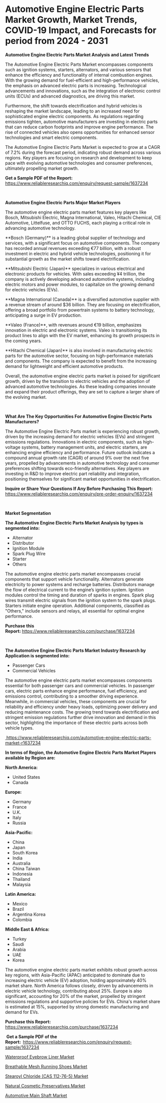 <p><h1>Automotive Engine Electric Parts Market Growth, Market Trends, COVID-19 Impact, and Forecasts for period from 2024 - 2031</h1></p><p><strong>Automotive Engine Electric Parts Market Analysis and Latest Trends</strong></p>
<p><p>The Automotive Engine Electric Parts Market encompasses components such as ignition systems, starters, alternators, and various sensors that enhance the efficiency and functionality of internal combustion engines. With the growing demand for fuel-efficient and high-performance vehicles, the emphasis on advanced electric parts is increasing. Technological advancements and innovations, such as the integration of electronic control units (ECUs) and advanced diagnostics, are driving this market.</p><p>Furthermore, the shift towards electrification and hybrid vehicles is reshaping the market landscape, leading to an increased need for sophisticated engine electric components. As regulations regarding emissions tighten, automotive manufacturers are investing in electric parts that can reduce carbon footprints and improve engine performance. The rise of connected vehicles also opens opportunities for enhanced sensor technologies and smart electric components.</p><p>The Automotive Engine Electric Parts Market is expected to grow at a CAGR of 7.2% during the forecast period, indicating robust demand across various regions. Key players are focusing on research and development to keep pace with evolving automotive technologies and consumer preferences, ultimately propelling market growth.</p></p>
<p><strong>Get a Sample PDF of the Report:&nbsp;</strong> <a href="https://www.reliableresearchiq.com/enquiry/request-sample/1637234">https://www.reliableresearchiq.com/enquiry/request-sample/1637234</a></p>
<p>&nbsp;</p>
<p><strong>Automotive Engine Electric Parts Major Market Players</strong></p>
<p><p>The automotive engine electric parts market features key players like Bosch, Mitsubishi Electric, Magna International, Valeo, Hitachi Chemical, CIE Automotive, Littelfuse, and OTTO FUCHS, each playing a critical role in advancing automotive technology.</p><p>**Bosch (Germany)** is a leading global supplier of technology and services, with a significant focus on automotive components. The company has recorded annual revenues exceeding €77 billion, with a robust investment in electric and hybrid vehicle technologies, positioning it for substantial growth as the market shifts toward electrification.</p><p>**Mitsubishi Electric (Japan)** specializes in various electrical and electronic products for vehicles. With sales exceeding ¥4 trillion, the company is actively developing advanced automotive systems, including electric motors and power modules, to capitalize on the growing demand for electric vehicles (EVs).</p><p>**Magna International (Canada)** is a diversified automotive supplier with a revenue stream of around $36 billion. They are focusing on electrification, offering a broad portfolio from powertrain systems to battery technology, anticipating a surge in EV production.</p><p>**Valeo (France)**, with revenues around €19 billion, emphasizes innovation in electric and electronic systems. Valeo is transitioning its product lines to align with the EV market, enhancing its growth prospects in the coming years.</p><p>**Hitachi Chemical (Japan)** is also involved in manufacturing electric parts for the automotive sector, focusing on high-performance materials and components. The company is expected to benefit from the increasing demand for lightweight and efficient automotive products.</p><p>Overall, the automotive engine electric parts market is poised for significant growth, driven by the transition to electric vehicles and the adoption of advanced automotive technologies. As these leading companies innovate and expand their product offerings, they are set to capture a larger share of the evolving market.</p></p>
<p>&nbsp;</p>
<p><strong>What Are The Key Opportunities For Automotive Engine Electric Parts Manufacturers?</strong></p>
<p><p>The Automotive Engine Electric Parts market is experiencing robust growth, driven by the increasing demand for electric vehicles (EVs) and stringent emissions regulations. Innovations in electric components, such as high-voltage systems, battery management units, and electric starters, are enhancing engine efficiency and performance. Future outlook indicates a compound annual growth rate (CAGR) of around 9% over the next five years, propelled by advancements in automotive technology and consumer preferences shifting towards eco-friendly alternatives. Key players are investing in R&D to improve electric part reliability and integration, positioning themselves for significant market opportunities in electrification.</p></p>
<p><strong>Inquire or Share Your Questions If Any Before Purchasing This Report:</strong> <a href="https://www.reliableresearchiq.com/enquiry/pre-order-enquiry/1637234">https://www.reliableresearchiq.com/enquiry/pre-order-enquiry/1637234</a></p>
<p>&nbsp;</p>
<p><strong>Market Segmentation</strong></p>
<p><strong>The Automotive Engine Electric Parts Market Analysis by types is segmented into:</strong></p>
<p><ul><li>Alternator</li><li>Distributor</li><li>Ignition Module</li><li>Spark Plug Wire</li><li>Starter</li><li>Others</li></ul></p>
<p><p>The automotive engine electric parts market encompasses crucial components that support vehicle functionality. Alternators generate electricity to power systems and recharge batteries. Distributors manage the flow of electrical current to the engine’s ignition system. Ignition modules control the timing and duration of sparks in engines. Spark plug wires transmit electric signals from the ignition system to the spark plugs. Starters initiate engine operation. Additional components, classified as "Others," include sensors and relays, all essential for optimal engine performance.</p></p>
<p><strong>Purchase this Report:&nbsp;</strong><a href="https://www.reliableresearchiq.com/purchase/1637234">https://www.reliableresearchiq.com/purchase/1637234</a></p>
<p>&nbsp;</p>
<p><strong>The Automotive Engine Electric Parts Market Industry Research by Application is segmented into:</strong></p>
<p><ul><li>Passenger Cars</li><li>Commercial Vehicles</li></ul></p>
<p><p>The automotive engine electric parts market encompasses components essential for both passenger cars and commercial vehicles. In passenger cars, electric parts enhance engine performance, fuel efficiency, and emissions control, contributing to a smoother driving experience. Meanwhile, in commercial vehicles, these components are crucial for reliability and efficiency under heavy loads, optimizing power delivery and reducing maintenance costs. The growing trend towards electrification and stringent emission regulations further drive innovation and demand in this sector, highlighting the importance of these electric parts across both vehicle types.</p></p>
<p><a href="https://www.reliableresearchiq.com/automotive-engine-electric-parts-market-r1637234">&nbsp;https://www.reliableresearchiq.com/automotive-engine-electric-parts-market-r1637234</a></p>
<p><strong>In terms of Region, the Automotive Engine Electric Parts Market Players available by Region are:</strong></p>
<p>
    <p> <strong> North America: </strong>
        <ul>
            <li>United States</li>
            <li>Canada</li>
        </ul>
        </p> 
    <p> <strong> Europe: </strong>
        <ul>
            <li>Germany</li>
            <li>France</li>
            <li>U.K.</li>
            <li>Italy</li>
            <li>Russia</li>
        </ul>
        </p> 
    <p> <strong> Asia-Pacific: </strong>
        <ul>
            <li>China</li>
            <li>Japan</li>
            <li>South Korea</li>
            <li>India</li>
            <li>Australia</li>
            <li>China Taiwan</li>
            <li>Indonesia</li>
            <li>Thailand</li>
            <li>Malaysia</li>
        </ul>
        </p> 
    <p> <strong> Latin America: </strong>
        <ul>
            <li>Mexico</li>
            <li>Brazil</li>
            <li>Argentina Korea</li>
            <li>Colombia</li>
        </ul>
        </p> 
    <p> <strong> Middle East & Africa: </strong>
        <ul>
            <li>Turkey</li>
            <li>Saudi</li>
            <li>Arabia</li>
            <li>UAE</li>
            <li>Korea</li>
        </ul>
    </p>
    </p>
<p><p>The automotive engine electric parts market exhibits robust growth across key regions, with Asia-Pacific (APAC) anticipated to dominate due to increasing electric vehicle (EV) adoption, holding approximately 40% market share. North America follows closely, driven by advancements in electric vehicle technology, contributing about 25%. Europe is also significant, accounting for 20% of the market, propelled by stringent emissions regulations and supportive policies for EVs. China's market share is estimated at 15%, supported by strong domestic manufacturing and demand for EVs.</p></p>
<p><strong>Purchase this Report: </strong><a href="https://www.reliableresearchiq.com/purchase/1637234">https://www.reliableresearchiq.com/purchase/1637234</a></p>
<p>&nbsp;<strong>Get a Sample PDF of the Report:&nbsp;&nbsp;</strong><a href="https://www.reliableresearchiq.com/enquiry/request-sample/1637234">https://www.reliableresearchiq.com/enquiry/request-sample/1637234</a></p>
<p><strong></strong></p>
<p><p><a href="https://issuu.com/reportprime-2/docs/waterproof-eyebrow-liner-market-siz_ff0c04e8929ee3">Waterproof Eyebrow Liner Market</a></p><p><a href="https://issuu.com/reportprime-2/docs/breathable-mesh-running-shoes-marke_73828ad342be30">Breathable Mesh Running Shoes Market</a></p><p><a href="https://medium.com/@muhammadasraf467_64671/stearoyl-chloride-cas-112-76-5-market-industry-trends-and-forecast-for-period-from-2024-to-2031-f3953299499e?postPublishedType=repub">Stearoyl Chloride (CAS 112-76-5) Market</a></p><p><a href="https://medium.com/@muhammadasraf467_64671/natural-cosmetic-preservatives-market-2024-2031-industry-insights-and-investment-opportunities-4feeb80db388?postPublishedType=repub">Natural Cosmetic Preservatives Market</a></p><p><a href="https://github.com/RuthLucas64/Market-Research-Report-List-1/blob/main/automotive-main-shaft-market.md">Automotive Main Shaft Market</a></p></p>